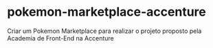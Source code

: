 # pokemon-marketplace-accenture
Criar um Pokemon Marketplace para realizar o projeto proposto pela Academia de Front-End na Accenture
